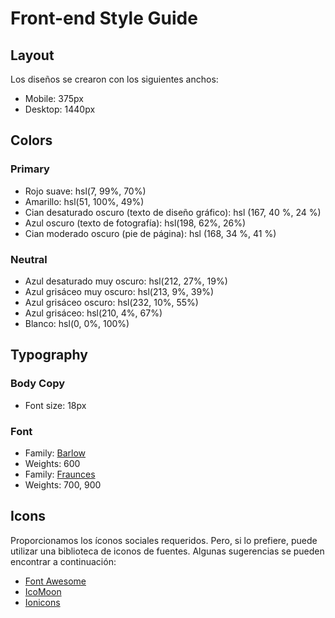 # Front-end Style Guide

## Layout

Los diseños se crearon con los siguientes anchos:

- Mobile: 375px
- Desktop: 1440px

## Colors

### Primary

- Rojo suave: hsl(7, 99%, 70%)
- Amarillo: hsl(51, 100%, 49%)
- Cian desaturado oscuro (texto de diseño gráfico): hsl (167, 40 %, 24 %)
- Azul oscuro (texto de fotografía): hsl(198, 62%, 26%)
- Cian moderado oscuro (pie de página): hsl (168, 34 %, 41 %)

### Neutral

- Azul desaturado muy oscuro: hsl(212, 27%, 19%)
- Azul grisáceo muy oscuro: hsl(213, 9%, 39%)
- Azul grisáceo oscuro: hsl(232, 10%, 55%)
- Azul grisáceo: hsl(210, 4%, 67%)
- Blanco: hsl(0, 0%, 100%)
## Typography

### Body Copy

- Font size: 18px

### Font

- Family: [Barlow](https://fonts.google.com/specimen/Barlow)
- Weights: 600
- Family: [Fraunces](https://fonts.google.com/specimen/Fraunces)
- Weights: 700, 900

## Icons


Proporcionamos los íconos sociales requeridos. Pero, si lo prefiere, puede utilizar una biblioteca de iconos de fuentes. Algunas sugerencias se pueden encontrar a continuación:

- [Font Awesome](https://fontawesome.com)
- [IcoMoon](https://icomoon.io)
- [Ionicons](https://ionicons.com)
